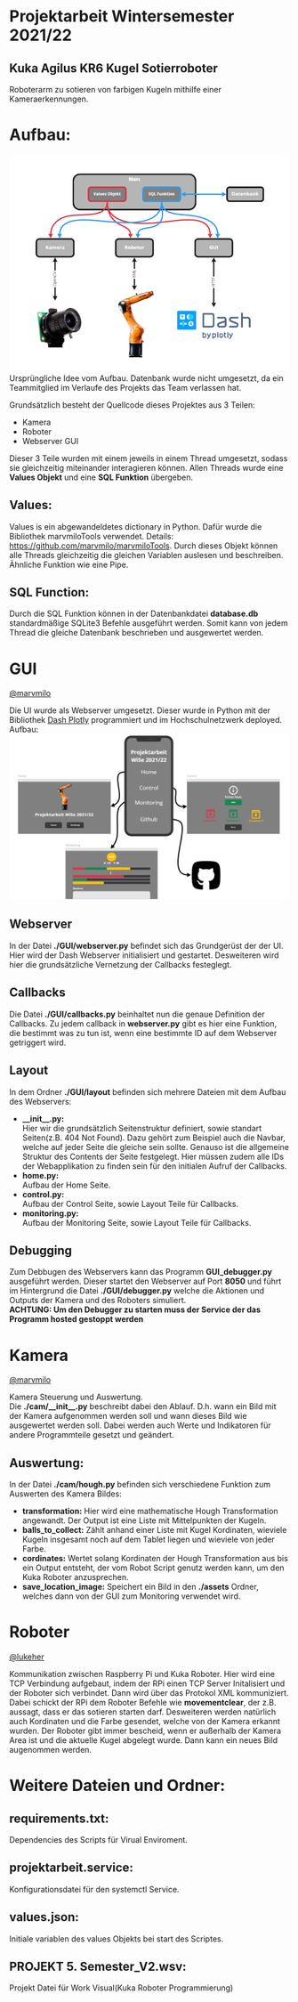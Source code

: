 # Projektarbeit Wintersemester 2021/22
## Kuka Agilus KR6 Kugel Sotierroboter
Roboterarm zu sotieren von farbigen Kugeln mithilfe einer Kameraerkennungen.

# Aufbau:
![aufbau](./pictures/aufbau.png)
Ursprüngliche Idee vom Aufbau. Datenbank wurde nicht umgesetzt, da ein Teammitglied im Verlaufe des Projekts das Team verlassen hat.

Grundsätzlich besteht der Quellcode dieses Projektes aus 3 Teilen:
- Kamera
- Roboter
- Webserver GUI

Dieser 3 Teile wurden mit einem jeweils in einem Thread umgesetzt, sodass sie gleichzeitig miteinander interagieren können. Allen Threads wurde eine **Values Objekt** und eine **SQL Funktion** übergeben.

## Values:
Values is ein abgewandeldetes dictionary in Python. Dafür wurde die Bibliothek marvmiloTools verwendet. Details: https://github.com/marvmilo/marvmiloTools. Durch dieses Objekt können alle Threads gleichzeitig die gleichen Variablen auslesen und beschreiben. Ähnliche Funktion wie eine Pipe.
## SQL Function:
Durch die SQL Funktion können in der Datenbankdatei **database.db** standardmäßige SQLite3 Befehle ausgeführt werden. Somit kann von jedem Thread die gleiche Datenbank beschrieben und ausgewertet werden.

# GUI
[@marvmilo](https://github.com/marvmilo) 

Die UI wurde als Webserver umgesetzt. Dieser wurde in Python mit der Bibliothek [Dash Plotly](https://plotly.com/dash/) programmiert und im Hochschulnetzwerk deployed.  
Aufbau:
![UIstructure](./pictures/UIstructure.png)

## Webserver
In der Datei **./GUI/webserver.py** befindet sich das Grundgerüst der der UI. Hier wird der Dash Webserver initialisiert und gestartet. Desweiteren wird hier die grundsätzliche Vernetzung der Callbacks festeglegt.

## Callbacks
Die Datei **./GUI/callbacks.py** beinhaltet nun die genaue Definition der Callbacks. Zu jedem callback in **webserver.py** gibt es hier eine Funktion, die bestimmt was zu tun ist, wenn eine bestimmte ID auf dem Webserver getriggert wird.

## Layout
In dem Ordner **./GUI/layout** befinden sich mehrere Dateien mit dem Aufbau des Webservers:
- **\_\_init\_\_.py:**  
Hier wir die grundsätzlich Seitenstruktur definiert, sowie standart Seiten(z.B. 404 Not Found). Dazu gehört zum Beispiel auch die Navbar, welche auf jeder Seite die gleiche sein sollte. Genauso ist die allgemeine Struktur des Contents der Seite festgelegt. Hier müssen zudem alle IDs der Webapplikation zu finden sein für den initialen Aufruf der Callbacks.
- **home.py:**  
Aufbau der Home Seite.
- **control.py:**  
Aufbau der Control Seite, sowie Layout Teile für Callbacks.
- **monitoring.py:**  
Aufbau der Monitoring Seite, sowie Layout Teile für Callbacks.

## Debugging
Zum Debbugen des Webservers kann das Programm **GUI_debugger.py** ausgeführt werden. Dieser startet den Webserver auf Port **8050** und führt im Hintergrund die Datei **./GUI/debugger.py** welche die Aktionen und Outputs der Kamera und des Roboters simuliert.  
**ACHTUNG: Um den Debugger zu starten muss der Service der das Programm hosted gestoppt werden**

# Kamera
[@marvmilo](https://github.com/marvmilo) 

Kamera Steuerung und Auswertung.  
Die **./cam/\_\_init\_\_.py** beschreibt dabei den Ablauf. D.h. wann ein Bild mit der Kamera aufgenommen werden soll und wann dieses Bild wie ausgewertet werden soll. Dabei werden auch Werte und Indikatoren für andere Programmteile gesetzt und geändert.

## Auswertung:
In der Datei **./cam/hough.py** befinden sich verschiedene Funktion zum Auswerten des Kamera Bildes:
- **transformation:** Hier wird eine mathematische Hough Transformation angewandt. Der Output ist eine Liste mit Mittelpunkten der Kugeln.
- **balls_to_collect:** Zählt anhand einer Liste mit Kugel Kordinaten, wieviele Kugeln insgesamt noch auf dem Tablet liegen und wieviele von jeder Farbe.
- **cordinates:** Wertet solang Kordinaten der Hough Transformation aus bis ein Output entsteht, der vom Robot Script genutz werden kann, um den Kuka Roboter anzusprechen.
- **save_location_image:** Speichert ein Bild in den **./assets** Ordner, welches dann von der GUI zum Monitoring verwendet wird.

# Roboter
[@lukeher](https://github.com/lukeher) 

Kommunikation zwischen Raspberry Pi und Kuka Roboter. Hier wird eine TCP Verbindung aufgebaut, indem der RPi einen TCP Server Initalisiert und der Roboter sich verbindet. Dann wird über das Protokol XML kommuniziert. Dabei schickt der RPi dem Roboter Befehle wie **movementclear**, der z.B. aussagt, dass er das sotieren starten darf. Desweiteren werden natürlich auch Kordinaten und die Farbe gesendet, welche von der Kamera erkannt wurden. Der Roboter gibt immer bescheid, wenn er außerhalb der Kamera Area ist und die aktuelle Kugel abgelegt wurde. Dann kann ein neues Bild augenommen werden.

# Weitere Dateien und Ordner:
## requirements.txt:
Dependencies des Scripts für Virual Enviroment.
## projektarbeit.service:
Konfigurationsdatei für den systemctl Service.
## values.json:
Initiale variablen des values Objekts bei start des Scriptes.
## PROJEKT 5. Semester_V2.wsv:
Projekt Datei für Work Visual(Kuka Roboter Programmierung)

